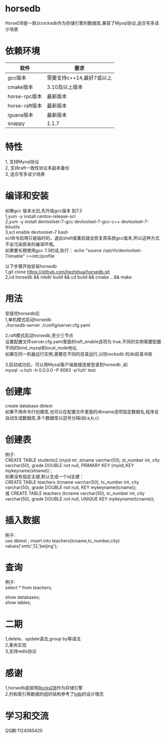 # horsedb
HorseDB是一款以rocksdb作为存储引擎的数据库,兼容了Mysql协议,适合写多读少场景  

# 依赖环境
| 软件	 | 要求 |
| ----- | ----- |
| gcc版本 | 需要支持c++14,最好7或以上 |
| cmake版本 | 3.10及以上版本 |
| horse-rpc版本 |  最新版本 |
| horse-raft版本 |  最新版本 |
| iguana版本 | 最新版本 |
| snappy | 1.1.7 |
# 特性
1, 支持Mysql协议  
2, 支持raft一致性协议多副本备份   
3, 适合写多读少场景  



# 编译和安装  
如果gcc 版本太旧,先升级gcc版本 到7.3    
1,yum -y install centos-release-scl     
2,yum -y install devtoolset-7-gcc devtoolset-7-gcc-c++ devtoolset-7-binutils   
3,scl enable devtoolset-7 bash  
scl命令启用只是临时的，退出shell或重启就会恢复原系统gcc版本,所以这种方式不会污染原来的编译环境。  
如果要长期使用gcc 7.3的话,执行：
echo "source /opt/rh/devtoolset-7/enable" >>/etc/profile   

以下步骤开始安装horsedb   
1,git clone https://github.com/hezhihua/horsedb.git  
2,cd horsedb && mkdir build && cd build && cmake ..  && make 

# 用法  

安装完horsedb后  
1,单机模式启动horsedb  
  ./horsedb-server ./config/server.cfg.yaml    
  
2,raft模式启动horsedb,至少三节点   
  设置配置文件server.cfg.yaml里面的raft_enable选项为 true,不同的实例需要配置不同的bind_mysql和local_node地址,  
  如果在同一机器运行实例,需要在不同的目录运行,以防rocksdb 的db目录冲突
  
3,启动成功后，可以用Mysql客户端直接连接登录到horsedb ,如   
mysql  -u hzh -h 0.0.0.0  -P 8083 -p'hzh' test   

# 创建库  
create database dbtest  
如果不用命令行创建库,也可以在配置文件里面的dbname选项指定数据名,程序会自动生成数据库,多个数据库以逗号分隔(如:a,b,c)  
  
# 创建表
  
例子:  
CREATE TABLE students2 (myid int ,stname varchar(50), st_number int, city varchar(50), grade DOUBLE not null,  PRIMARY KEY (myid),KEY mykeyname(stname))	;	
如果没有指定主键,默认生成一个id主键：  
CREATE TABLE teachers (tcname varchar(50), tc_number int, city varchar(50), grade DOUBLE not null,  KEY mykeyname(tcname));  
或
CREATE TABLE teachers (tcname varchar(50), tc_number int, city varchar(50), grade DOUBLE not null, UNIQUE KEY mykeyname(tcname));   

# 插入数据 
例子:  
use dbtest  ;
insert into teachers(tcname,tc_number,city) values('xmtc',12,'beijing');  

# 查询  
例子:  
select * from teachers;    

show databases;  
show tables;  

# 二期   
1,delete、update语法,group by等语法  
2,事务实现  
3,支持redis协议  

# 感谢
1,horsedb底层用[RocksDB](https://github.com/facebook/rocksdb)作为存储引擎  
2,列和索引等数据的组织结构参考了[tidb](https://github.com/pingcap/tidb)的设计理念  

# 学习和交流
QQ群:1124085420  
